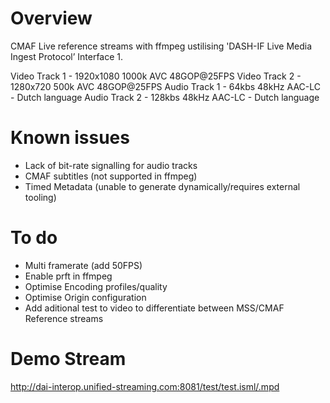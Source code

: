 # Overview

CMAF Live reference streams with ffmpeg ustilising 'DASH-IF Live Media Ingest
Protocol’ Interface 1. 

Video Track 1 - 1920x1080 1000k AVC 48GOP@25FPS
Video Track 2 - 1280x720 500k AVC 48GOP@25FPS
Audio Track 1 - 64kbs 48kHz AAC-LC - Dutch language 
Audio Track 2 - 128kbs 48kHz AAC-LC - Dutch language

# Known issues
- Lack of bit-rate signalling for audio tracks 
- CMAF subtitles (not supported in ffmpeg)
- Timed Metadata (unable to generate dynamically/requires external tooling)

# To do
- Multi framerate (add 50FPS)
- Enable prft in ffmpeg
- Optimise Encoding profiles/quality
- Optimise Origin configuration
- Add aditional test to video to differentiate between MSS/CMAF Reference streams

# Demo Stream
http://dai-interop.unified-streaming.com:8081/test/test.isml/.mpd
